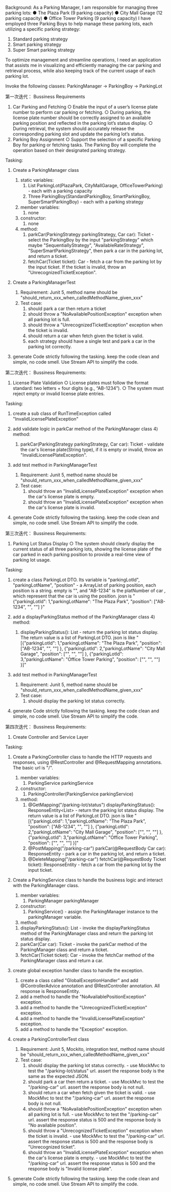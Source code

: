 Background:
As a Parking Manager, I am responsible for managing three parking lots:
● The Plaza Park (9 parking capacity)
● City Mall Garage (12 parking capacity)
● Office Tower Parking (9 parking capacity)
I have employed three Parking Boys to help manage these parking lots, each utilizing a specific parking strategy:

1. Standard parking strategy
2. Smart parking strategy
3. Super Smart parking strategy

To optimize management and streamline operations, I need an application that assists me in visualizing and efficiently managing
the car parking and retrieval process, while also keeping track of the current usage of each parking lot.

Invoke the following classes:
ParkingManager -> ParkingBoy -> ParkingLot

第一次迭代：
Bussiness Requirements
1. Car Parking and Fetching
   ○ Enable the input of a user’s license plate number to perform car parking or fetching.
   ○ During parking, the license plate number should be correctly assigned to an available parking position and reflected in the
   parking lot’s status display.
   ○ During retrieval, the system should accurately release the corresponding parking slot and update the parking lot’s status.
2. Parking Boy Assignment
   ○ Support the selection of a specific Parking Boy for parking or fetching tasks. The Parking Boy will complete the operation
   based on their designated parking strategy.

Tasking:
1. Create a ParkingManager class
   1) static variables:
      1. List ParkingLot(PlazaPark, CityMallGarage, OfficeTowerParking) - each with a parking capacity
      2. Three ParkingBoy(StandardParkingBoy, SmartParkingBoy, SuperSmartParkingBoy) - each with a parking strategy
   2) member variables:
      1. none
   3) constructor:
      1. none
   4) method:
      1. parkCar(ParkingStrategy parkingStrategy, Car car): Ticket - select the ParkingBoy by the input "parkingStrategy" 
         which maybe "SequentiallyStrategy", "AvailableRateStrategy", "SuperSmartParkingStrategy", then park a car in the parking lot, and return a ticket.
      2. fetchCar(Ticket ticket): Car - fetch a car from the parking lot by the input ticket. If the ticket is invalid, throw an "UnrecognizedTicketException".
      
2. Create a ParkingManagerTest
   1) Requirement: Junit 5, method name should be "should_return_xxx_when_calledMethodName_given_xxx"
   2) Test case:
      1. should park a car then return a ticket
      2. should throw a "NoAvailablePositionException" exception when all parking lot is full.
      3. should throw a "UnrecognizedTicketException" exception when the ticket is invalid.
      4. should return a car when fetch given the ticket is valid.
      5. each strategy should have a single test and park a car in the parking lot correctly.

3. generate Code strictly following the tasking. keep the code clean and simple, no code smell. Use Stream API to simplify the code.

第二次迭代：
Bussiness Requirements:
1. License Plate Validation
   ○ License plates must follow the format standard: two letters + four digits (e.g., “AB-1234”).
   ○ The system must reject empty or invalid license plate entries.

Tasking:
1. create a sub class of RunTimeException called "InvalidLicensePlateException"
2. add validate logic in parkCar method of the ParkingManager class
   4) method:
      1. parkCar(ParkingStrategy parkingStrategy, Car car): Ticket - validate the car's license plate(String type), if it is empty or invalid, throw an "InvalidLicensePlateException".

3. add test method in ParkingManagerTest
   1) Requirement: Junit 5, method name should be "should_return_xxx_when_calledMethodName_given_xxx"
   2) Test case:
      1. should throw an "InvalidLicensePlateException" exception when the car's license plate is empty.
      2. should throw an "InvalidLicensePlateException" exception when the car's license plate is invalid.

3. generate Code strictly following the tasking. keep the code clean and simple, no code smell. Use Stream API to simplify the code.

第三次迭代：
Bussiness Requirements:
1. Parking Lot Status Display
   ○ The system should clearly display the current status of all three parking lots, showing the license plate of the car parked
   in each parking position to provide a real-time view of parking lot usage.

Tasking:
1. create a class ParkingLot DTO. Its variable is "parkingLotId", "parkingLotName", "position" - a ArrayList of parking position, each position is a string. 
   empty is "", and "AB-1234" is the platNumber of car , which represent that the car is using the position.
   josn is "{"parkingLotId": 1,"parkingLotName": "The Plaza Park", "position": ["AB-1234", "", ""] }"
2. add a displayParkingStatus method of the ParkingManager class
   4) method:
      1. displayParkingStatus(): List<ParkingLotDTO> - return the parking lot status display. The return value is a list of ParkingLot DTO. 
         json is like "[{"parkingLotId": 1,"parkingLotName": "The Plaza Park", "position": ["AB-1234", "", ""] }, {"parkingLotId": 2,"parkingLotName": "City Mall Garage", "position": ["", "", ""] }, {"parkingLotId": 3,"parkingLotName": "Office Tower Parking", "position": ["", "", ""] }]"
         
3. add test method in ParkingManagerTest
   1) Requirement: Junit 5, method name should be "should_return_xxx_when_calledMethodName_given_xxx"
   2) Test case:
      1. should display the parking lot status correctly.

3. generate Code strictly following the tasking. keep the code clean and simple, no code smell. Use Stream API to simplify the code.

第四次迭代：
Bussiness Requirements:
1. Create Controller and Service Layer

Tasking:
1. Create a ParkingController class to handle the HTTP requests and responses, using @RestController and @RequestMapping annotations. The basic url is "/".
    1) member variables:
       1. ParkingService parkingService
    2) constructor:
       1. ParkingController(ParkingService parkingService)
    3) method:
       1. @GetMapping("/parking-lot/status") displayParkingStatus(): ResponseEntity<List<ParkingLot>> - return the parking lot status display. The return value is a list of ParkingLot DTO. 
            json is like "[{"parkingLotId": 1,"parkingLotName": "The Plaza Park", "position": ["AB-1234", "", ""] }, {"parkingLotId": 2,"parkingLotName": "City Mall Garage", "position": ["", "", ""] }, {"parkingLotId": 3,"parkingLotName": "Office Tower Parking", "position": ["", "", ""] }]"
       2. @PostMapping("/parking-car") parkCar(@RequestBody Car car): ResponseEntity<Ticket> - park a car in the parking lot, and return a ticket.
       3. @DeleteMapping("/parking-car") fetchCar(@RequestBody Ticket ticket): ResponseEntity<Car> - fetch a car from the parking lot by the input ticket.
2. Create a ParkingService class to handle the business logic and interact with the ParkingManager class.
   1) member variables:
      1. ParkingManager parkingManager
   2) constructor:
        1. ParkingService() - assign the ParkingManager instance to the parkingManager variable.
   3) method:
     1. displayParkingStatus(): List<ParkingLotDTO> - invoke the displayParkingStatus method of the ParkingManager class and return the parking lot status display.
     2. parkCar(Car car): Ticket - invoke the parkCar method of the ParkingManager class and return a ticket.
     3. fetchCar(Ticket ticket): Car - invoke the fetchCar method of the ParkingManager class and return a car.
3. create global exception handler class to handle the exception.
   1) create a class called "GlobalExceptionHandler" and add @ControllerAdvice annotation and @RestController annotation. All response is ResponseEntity<String>.
   2) add a method to handle the "NoAvailablePositionException" exception.
   3) add a method to handle the "UnrecognizedTicketException" exception.
   4) add a method to handle the "InvalidLicensePlateException" exception.
   5) add a method to handle the "Exception" exception.
4. create a ParkingControllerTest class
   1) Requirement: Junit 5, Mockito, integration test, method name should be "should_return_xxx_when_calledMethodName_given_xxx"
   2) Test case:
      1. should display the parking lot status correctly. - use MockMvc to test the "/parking-lot/status" url. assert the response body is the same as the expected JSON.
      2. should park a car then return a ticket. - use MockMvc to test the "/parking-car" url. assert the response body is not null.
      3. should return a car when fetch given the ticket is valid. - use MockMvc to test the "/parking-car" url. assert the response body is not null.
      4. should throw a "NoAvailablePositionException" exception when all parking lot is full. - use MockMvc to test the "/parking-car" url. assert the response status is 500 and the response body is "No available position".
      5. should throw a "UnrecognizedTicketException" exception when the ticket is invalid. - use MockMvc to test the "/parking-car" url. assert the response status is 500 and the response body is "Unrecognized ticket".
      6. should throw an "InvalidLicensePlateException" exception when the car's license plate is empty. - use MockMvc to test the "/parking-car" url. assert the response status is 500 and the response body is "Invalid license plate".

3. generate Code strictly following the tasking. keep the code clean and simple, no code smell. Use Stream API to simplify the code.


